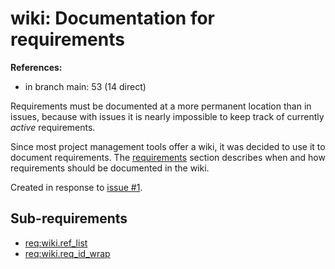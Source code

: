 # wiki: Documentation for requirements

**References:**

- in branch main: 53 (14 direct)

Requirements must be documented at a more permanent location than in issues,
because with issues it is nearly impossible to keep track of currently *active* requirements.

Since most project management tools offer a wiki, it was decided to use it to document requirements.
The [requirements](5-Requirements) section describes when and how requirements should be documented in the wiki.

Created in response to [issue #1](https://github.com/mhatzl/mantra/issues/1).

## Sub-requirements

- [req:wiki.ref_list](5-REQ-wiki.ref_list)
- [req:wiki.req_id_wrap](5-REQ-wiki.req_id_wrap)
